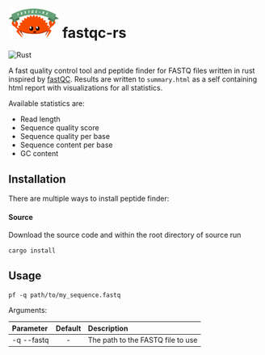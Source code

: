 # <img src="./img/fastqc-rs-ferris.svg" width=100em alt="fastqc-rs logo" /> fastqc-rs

![Rust](https://github.com/fxwiegand/fastqc-rs/workflows/Rust/badge.svg)

A fast quality control tool and peptide finder for FASTQ files written in rust inspired by [fastQC](https://www.bioinformatics.babraham.ac.uk/projects/fastqc/). Results are written to `summary.html` as a self containing html report with visualizations for all statistics.

Available statistics are:
- Read length
- Sequence quality score
- Sequence quality per base
- Sequence content per base
- GC content

## Installation

There are multiple ways to install peptide finder:

#### Source

Download the source code and within the root directory of source run

    cargo install

## Usage

```
pf -q path/to/my_sequence.fastq 
```

Arguments: 

| Parameter                 | Default       | Description   |	
| :------------------------ |:-------------:| :-------------|
| -q --fastq 	       |	-           |The path to the FASTQ file to use

